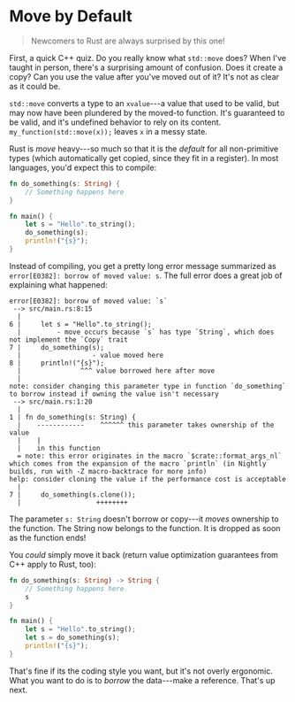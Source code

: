 # Move by Default

> Newcomers to Rust are always surprised by this one!

First, a quick C++ quiz. Do you really know what `std::move` does? When I've taught in person, there's a surprising amount of confusion. Does it create a copy? Can you use the value after you've moved out of it? It's not as clear as it could be.

`std::move` converts a type to an `xvalue`---a value that used to be valid, but may now have been plundered by the moved-to function. It's guaranteed to be valid, and it's undefined behavior to rely on its content. `my_function(std::move(x));` leaves `x` in a messy state.

Rust is *move* heavy---so much so that it is the *default* for all non-primitive types (which automatically get copied, since they fit in a register). In most languages, you'd expect this to compile:

```rust
fn do_something(s: String) {
    // Something happens here
}

fn main() {
    let s = "Hello".to_string();
    do_something(s);
    println!("{s}");
}
```

Instead of compiling, you get a pretty long error message summarized as `error[E0382]: borrow of moved value: s`. The full error does a great job of explaining what happened:

```
error[E0382]: borrow of moved value: `s`
 --> src/main.rs:8:15
  |
6 |     let s = "Hello".to_string();
  |         - move occurs because `s` has type `String`, which does not implement the `Copy` trait
7 |     do_something(s);
  |                  - value moved here
8 |     println!("{s}");
  |               ^^^ value borrowed here after move
  |
note: consider changing this parameter type in function `do_something` to borrow instead if owning the value isn't necessary
 --> src/main.rs:1:20
  |
1 | fn do_something(s: String) {
  |    ------------    ^^^^^^ this parameter takes ownership of the value
  |    |
  |    in this function
  = note: this error originates in the macro `$crate::format_args_nl` which comes from the expansion of the macro `println` (in Nightly builds, run with -Z macro-backtrace for more info)
help: consider cloning the value if the performance cost is acceptable
  |
7 |     do_something(s.clone());
  |                   ++++++++

```

The parameter `s: String` doesn't borrow or copy---it *moves* ownership to the function. The String now belongs to the function. It is dropped as soon as the function ends!

You *could* simply move it back (return value optimization guarantees from C++ apply to Rust, too):

```rust
fn do_something(s: String) -> String {
    // Something happens here
    s
}

fn main() {
    let s = "Hello".to_string();
    let s = do_something(s);
    println!("{s}");
}
```

That's fine if its the coding style you want, but it's not overly ergonomic. What you want to do is to *borrow* the data---make a reference. That's up next.